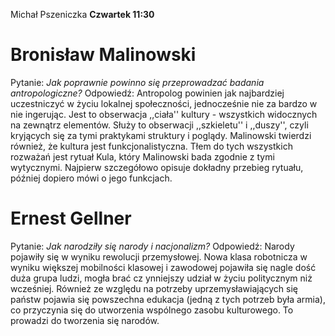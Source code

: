 Michał Pszeniczka **Czwartek 11:30**
# Bronisław Malinowski
Pytanie: *Jak poprawnie powinno się przeprowadzać badania antropologiczne?*
Odpowiedź: Antropolog powinien jak najbardziej uczestniczyć w życiu lokalnej społeczności, jednocześnie nie za bardzo w nie ingerując. Jest to obserwacja ,,ciała'' kultury - wszystkich widocznych na zewnątrz elementów. Służy to obserwacji ,,szkieletu'' i ,,duszy'', czyli kryjących się za tymi praktykami struktury i poglądy. Malinowski twierdzi również, że kultura jest funkcjonalistyczna. Tłem do tych wszystkich rozważań jest rytuał Kula, który Malinowski bada zgodnie z tymi wytycznymi. Najpierw szczegółowo opisuje dokładny przebieg rytuału, później dopiero mówi o jego funkcjach. 
# Ernest Gellner
Pytanie: *Jak narodziły się narody i nacjonalizm?*
Odpowiedź: Narody pojawiły się w wyniku rewolucji przemysłowej. Nowa klasa robotnicza w wyniku większej mobilności klasowej i zawodowej pojawiła się nagle dość duża grupa ludzi, mogła brać cz ynniejszy udział w życiu politycznym niż wcześniej. Również ze względu na potrzeby uprzemysławiających się państw pojawia się powszechna edukacja (jedną z tych potrzeb była armia), co przyczynia się do utworzenia wspólnego zasobu kulturowego. To prowadzi do tworzenia się narodów.

